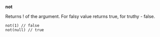 **not**

Returns ! of the argument.
For falsy value returns true, for truthy - false.

    not(1) // false
    not(null) // true